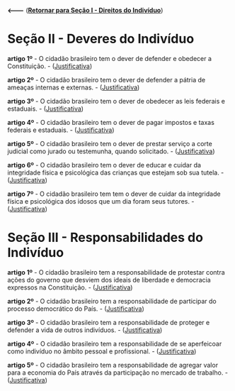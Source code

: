 **<---** ([**Retornar para Seção I - Direitos do Indivíduo**](../docs/DireitosDoIndividuo.md))

# Seção II - Deveres do Indivíduo

**artigo 1º** - O cidadão brasileiro tem o dever de defender e obedecer a Constituição. - ([Justificativa](justificativa/Artigo1.md))

**artigo 2º** - O cidadão brasileiro tem o dever de defender a pátria de ameaças internas e externas. - ([Justificativa](justificativa/Artigo2.md))

**artigo 3º** - O cidadão brasileiro tem o dever de obedecer as leis federais e estaduais. - ([Justificativa](justificativa/Artigo3.md))

**artigo 4º** - O cidadão brasileiro tem o dever de pagar impostos e taxas federais e estaduais. - ([Justificativa](justificativa/Artigo4.md))

**artigo 5º** - O cidadão brasileiro tem o dever de prestar serviço a corte judicial como jurado ou testemunha, quando solicitado. - ([Justificativa](justificativa/Artigo5.md))

**artigo 6º** - O cidadão brasileiro tem o dever de educar e cuidar da integridade física e psicológica das crianças que estejam sob sua tutela. - ([Justificativa](justificativa/Artigo6.md))

**artigo 7º** - O cidadão brasileiro tem tem o dever de cuidar da integridade física e psicológica dos idosos que um dia foram seus tutores. - ([Justificativa](justificativa/Artigo7.md))

# Seção III - Responsabilidades do Indivíduo

**artigo 1º** - O cidadão brasileiro tem a responsabilidade de protestar contra ações do governo que desviem dos ideais de liberdade e democracia expressos na Constituição. - ([Justificativa](justificativa/Artigo1.md))

**artigo 2º** - O cidadão brasileiro tem a responsabilidade de participar do processo democrático do País. - ([Justificativa](justificativa/Artigo2.md))

**artigo 3º** - O cidadão brasileiro tem a responsabilidade de proteger e defender a vida de outros indivíduos. - ([Justificativa](justificativa/Artigo3.md))

**artigo 4º** - O cidadão brasileiro tem a responsabilidade de se aperfeicoar como indivíduo no âmbito pessoal e profissional. - ([Justificativa](justificativa/Artigo4.md))

**artigo 5º** - O cidadão brasileiro tem a responsabilidade de agregar valor para a economia do País através da participação no mercado de trabalho. - ([Justificativa](justificativa/Artigo5.md))


